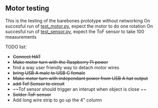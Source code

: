 ## Motor testing
This is the testing of the barebones prototype without networking
On succesful run of [test_motor.py](test_motor.py), expect the motor to do one rotation
On succesful run of [test_sensor.py](test_sensor.py), expect the ToF sensor to take 100 measurements

TODO list:
- ~~Connect HAT~~
- ~~Make motor turn with the Raspberry Pi power~~
- find a way user friendly way to detach motor wires
- ~~bring USB A male to USB C female~~
- ~~Make motor turn with independant power from USB A hat output~~
- ~~add Tof Sensor to circuit~~
- ~~Tof sensor should trigger an interupt when object is close ~~
- ~~Solder ToF sensor~~
- Add long wire strip to go up the 4" column


